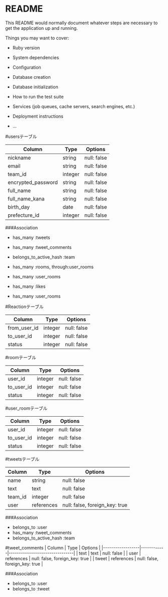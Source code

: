 # README

This README would normally document whatever steps are necessary to get the
application up and running.

Things you may want to cover:

* Ruby version

* System dependencies

* Configuration

* Database creation

* Database initialization

* How to run the test suite

* Services (job queues, cache servers, search engines, etc.)

* Deployment instructions

* ...

#usersテーブル

| Column             |  Type   | Options     |
|--------------------|---------|-------------|
| nickname           | string  | null: false |
| email              | string  | null: false |
| team_id            | integer | null: false |
| encrypted_password | string  | null: false |
| full_name          | string  | null: false |
| full_name_kana     | string  | null: false |
| birth_day          | date    | null: false |
| prefecture_id      | integer | null: false |


###Association
- has_many :tweets
- has_many :tweet_comments
- belongs_to_active_hash :team
- has_many :rooms, through:user_rooms
- has_many :user_rooms
- has_many :likes

- has_many :user_rooms

#Reactionテーブル

| Column             |  Type   | Options     |
|--------------------|---------|-------------|
| from_user_id     | integer  | null: false |
| to_user_id         | integer    | null: false |
| status            | integer | null: false |

#roomテーブル

| Column             |  Type   | Options     |
|--------------------|---------|-------------|
| user_id     | integer  | null: false |
| to_user_id         | integer    | null: false |
| status            | integer | null: false |

#user_roomテーブル

| Column             |  Type   | Options     |
|--------------------|---------|-------------|
| user_id     | integer  | null: false |
| to_user_id         | integer    | null: false |
| status            | integer | null: false |











#tweetsテーブル

| Column           |  Type      | Options                        |
|------------------|------------|--------------------------------|
| name             | string     | null: false                    |
| text             | text       | null: false                    |
| team_id          | integer    | null: false                    |
| user             | references | null: false, foreign_key: true |

###Association
- belongs_to :user
- has_many :tweet_comments
- belongs_to_active_hash :team

#tweet_comments
| Column           |  Type      | Options                        |
|------------------|------------|--------------------------------|
| text             | text       | null: false                    |
| user             | references | null: false, foreign_key: true |
| tweet            | references | null: false, foreign_key: true |

###Association
- belongs_to :user
- belongs_to :tweet
